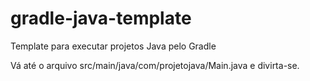 # gradle-java-template
Template para executar projetos Java pelo Gradle

Vá até o arquivo src/main/java/com/projetojava/Main.java e divirta-se.
